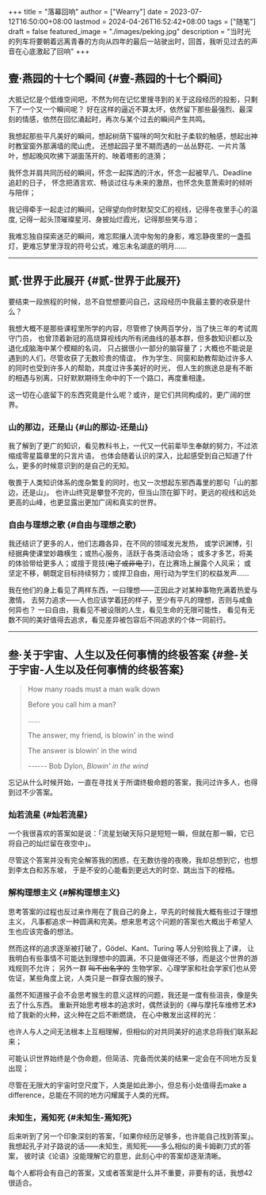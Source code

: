 +++
title = "落幕回响"
author = ["Wearry"]
date = 2023-07-12T16:50:00+08:00
lastmod = 2024-04-26T16:52:42+08:00
tags = ["随笔"]
draft = false
featured_image = "./images/peking.jpg"
description = "当时光的列车将要朝着远离青春的方向从四年的最后一站驶出时，回首，我听见过去的声音在心底激起了回响"
+++

## 壹·燕园的十七个瞬间 {#壹-燕园的十七个瞬间}

大抵记忆是个低维空间吧，不然为何在记忆里搜寻到的关于这段经历的投影，只剩下了一个又一个瞬间呢？
好在这样的逼近不算太坏，依然留下那些最强烈、最深刻的情感，依然在回忆涌起时，再次与某个过去的瞬间产生共鸣。

我想起那些平凡美好的瞬间，想起树荫下猫咪的呵欠和肚子柔软的触感，想起出神时教室窗外那满墙的爬山虎，
还想起园子里不期而遇的一丛丛野花、一片片落叶，想起晚风吹拂下湖面荡开的、映着塔影的涟漪；

我怀念并肩共同历经的瞬间，怀念一起挥洒的汗水，怀念一起被早八、Deadline追赶的日子，
怀念把酒言欢、畅谈过往与未来的激昂，也怀念失意萧索时的倾听与陪伴；

我记得牵手一起走过的瞬间，记得望向你时默契交汇的视线，记得冬夜里手心的温度, 记得一起头顶璀璨星河、身披灿烂霞光，记得那些笑与泪；

我难忘独自探索迷茫的瞬间，难忘熙攘人流中匆匆的身影，难忘静夜里的一盏孤灯，更难忘梦里浮现的符号公式，难忘未名湖底的明月......

---


## 贰·世界于此展开 {#贰-世界于此展开}

要结束一段旅程的时候，总不自觉想要问自己，这段经历中我最主要的收获是什么？

我想大概不是那些课程里所学的内容，尽管修了快两百学分，当了快三年的考试周守门员，
也曾顶着新冠的高烧算视线内所有闭曲线的基本群，但多数知识都以及退化成脑海中某个模糊的名词，
只占据很小一部分的脑容量了；大概也不能说是遇到的人们，尽管收获了无数珍贵的情谊，
作为学生、同窗和助教帮助过许多人的同时也受到许多人的帮助，共度过许多美好的时光，
但人生的旅途总是有不断的相遇与别离，只好默默期待生命中的下一个路口，再度重相逢。

这一切在心底留下的东西究竟是什么呢？或许，是它们共同构成的，更广阔的世界。


### 山的那边，还是山 {#山的那边-还是山}

我了解到了更广的知识，看见教科书上，一代又一代前辈毕生奉献的努力，不过浓缩成零星篇章里的只言片语，
也体会随着认识的深入，比起感受到自己知道了什么，更多的时候意识到的是自己的无知。

敬畏于人类知识体系的庞杂繁复的同时，也又一次想起东邪西毒里的那句「山的那边，还是山」。
也许山终究是攀登不完的，但当山顶在脚下时，更远的视线和远处更高的山峰，也更显露出更加广阔和真实的世界。


### 自由与理想之歌 {#自由与理想之歌}

我还结识了更多的人，他们志趣各异，在不同的领域发光发热，
或学识渊博，引经据典使课堂妙趣横生；或热心服务，活跃于各类活动会场；
或多才多艺，将美的体验带给更多人；或擅于竞技(~~电子或非电子~~)，在比赛场上展露个人风采；
或坚定不移，朝既定目标持续努力；或捍卫自由，用行动为学生们的权益发声......

我在他们的身上看见了两样东西，一曰理想——正因此才对某种事物充满着热爱与激情，
去努力追求——人也应该学着[环](https://en.wikipedia.org/wiki/Ring_(mathematics))的样子，至少有平凡的理想，否则与咸鱼何异也？
一曰自由，我看见不被设限的人生，看见生命的无限可能性，
看见有无数不同的美好值得去追求，看见差异被包容后不同追求的个体一同前行。

---


## 叁·关于宇宙、人生以及任何事情的终极答案 {#叁-关于宇宙-人生以及任何事情的终极答案}

> How many roads must a man walk down
>
> Before you call him a man?
>
> ......
>
> The answer, my friend, is blowin' in the wind
>
> The answer is blowin' in the wind
>
> ------ Bob Dylon, _Blowin' in the wind_

忘记从什么时候开始，一直在寻找关于所谓终极命题的答案，我问过许多人，也得到过不少答案。


### 灿若流星 {#灿若流星}

一个我很喜欢的答案如是说：「流星划破天际只是短短一瞬，但就在那一瞬，它已将自己的灿烂留在夜空中」。

尽管这个答案并没有完全解答我的困惑，在无数彷徨的夜晚，我却总想到它，也想到李太白和苏东坡，
于是不安的心能看到更远大的时空、跳出当下的桎梏。


### 解构理想主义 {#解构理想主义}

思考答案的过程也反过来作用在了我自己的身上，早先的时候我大概有些过于理想主义，
凡事都追求一种圆满和完美。想来思考这个问题的答案也大概出于希望人生也应该完备的想法。

然而这样的追求逐渐被打破了，Gödel、Kant、Turing 等人分别给我上了课，
让我明白有些事情不可能达到理想中的圆满，不只是做得还不够，而是这个世界的游戏规则不允许；
另外一群 ~~叫不出名字的~~ 生物学家、心理学家和社会学家们也从旁佐证，某些角度上说，人类只是一群穿衣服的猴子。

虽然不知道猴子会不会思考猴生的意义这样的问题，我还是一度有些沮丧，像是失去了什么东西。
重新开始思考根本的追求时，偶然读到的《禅与摩托车维修艺术》给了我新的火种，这火种在之后不断燃烧，
在心中散发出这样的光：

也许人与人之间无法根本上互相理解，但相似的对共同美好的追求总将我们联系起来；

可能认识世界始终是个伪命题，但简洁、完备而优美的结果一定会在不同地方反复出现；

尽管在无限大的宇宙时空尺度下，人类是如此渺小，但总有小处值得去make a difference，总能在不同的地方闪耀属于人类的光辉。


### 未知生，焉知死 {#未知生-焉知死}

后来听到了另一个印象深刻的答案，「如果你经历足够多，也许能自己找到答案」。
我想起孔子对子路说的话——未知生，焉知死——多么相似的奥卡姆剃刀式的答案，
彼时读《论语》没能理解它的意思，此刻心中的答案却逐渐清晰。

每个人都将会有自己的答案，又或者答案是什么并不重要，非要有的话，我想42很适合。
